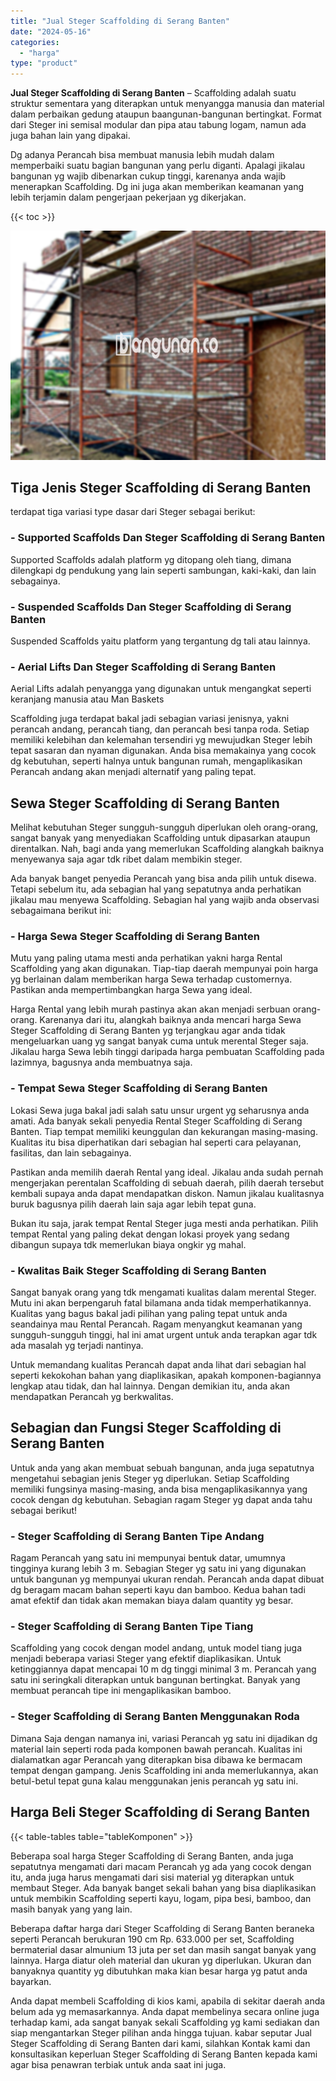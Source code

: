 ```yaml
---
title: "Jual Steger Scaffolding di Serang Banten"
date: "2024-05-16"
categories: 
  - "harga"
type: "product"
---
```


**Jual Steger Scaffolding di Serang Banten** – Scaffolding adalah suatu struktur sementara yang diterapkan untuk menyangga manusia dan material dalam perbaikan gedung ataupun baangunan-bangunan bertingkat. Format dari Steger ini semisal modular dan pipa atau tabung logam, namun ada juga bahan lain yang dipakai.

Dg adanya Perancah bisa membuat manusia lebih mudah dalam memperbaiki suatu bagian bangunan yang perlu diganti. Apalagi jikalau bangunan yg wajib dibenarkan cukup tinggi, karenanya anda wajib menerapkan Scaffolding. Dg ini juga akan memberikan keamanan yang lebih terjamin dalam pengerjaan pekerjaan yg dikerjakan.

{{< toc >}}

![Jual Steger Scaffolding di Serang Banten](/images/sewa-scaffolding-steger-20.png)

## Tiga Jenis Steger Scaffolding di Serang Banten

terdapat tiga variasi type dasar dari Steger sebagai berikut:

### \- Supported Scaffolds Dan Steger Scaffolding di Serang Banten

Supported Scaffolds adalah platform yg ditopang oleh tiang, dimana dilengkapi dg pendukung yang lain seperti sambungan, kaki-kaki, dan lain sebagainya.

### \- Suspended Scaffolds Dan Steger Scaffolding di Serang Banten

Suspended Scaffolds yaitu platform yang tergantung dg tali atau lainnya.

### \- Aerial Lifts Dan Steger Scaffolding di Serang Banten

Aerial Lifts adalah penyangga yang digunakan untuk mengangkat seperti keranjang manusia atau Man Baskets

Scaffolding juga terdapat bakal jadi sebagian variasi jenisnya, yakni perancah andang, perancah tiang, dan perancah besi tanpa roda. Setiap memiliki kelebihan dan kelemahan tersendiri yg mewujudkan Steger lebih tepat sasaran dan nyaman digunakan. Anda bisa memakainya yang cocok dg kebutuhan, seperti halnya untuk bangunan rumah, mengaplikasikan Perancah andang akan menjadi alternatif yang paling tepat.

## Sewa Steger Scaffolding di Serang Banten

Melihat kebutuhan Steger sungguh-sungguh diperlukan oleh orang-orang, sangat banyak yang menyediakan Scaffolding untuk dipasarkan ataupun direntalkan. Nah, bagi anda yang memerlukan Scaffolding alangkah baiknya menyewanya saja agar tdk ribet dalam membikin steger.

Ada banyak banget penyedia Perancah yang bisa anda pilih untuk disewa. Tetapi sebelum itu, ada sebagian hal yang sepatutnya anda perhatikan jikalau mau menyewa Scaffolding. Sebagian hal yang wajib anda observasi sebagaimana berikut ini:

### \- Harga Sewa Steger Scaffolding di Serang Banten

Mutu yang paling utama mesti anda perhatikan yakni harga Rental Scaffolding yang akan digunakan. Tiap-tiap daerah mempunyai poin harga yg berlainan dalam memberikan harga Sewa terhadap customernya. Pastikan anda mempertimbangkan harga Sewa yang ideal.

Harga Rental yang lebih murah pastinya akan akan menjadi serbuan orang-orang. Karenanya dari itu, alangkah baiknya anda mencari harga Sewa Steger Scaffolding di Serang Banten yg terjangkau agar anda tidak mengeluarkan uang yg sangat banyak cuma untuk merental Steger saja. Jikalau harga Sewa lebih tinggi daripada harga pembuatan Scaffolding pada lazimnya, bagusnya anda membuatnya saja.

### \- Tempat Sewa Steger Scaffolding di Serang Banten

Lokasi Sewa juga bakal jadi salah satu unsur urgent yg seharusnya anda amati. Ada banyak sekali penyedia Rental Steger Scaffolding di Serang Banten. Tiap tempat memiliki keunggulan dan kekurangan masing-masing. Kualitas itu bisa diperhatikan dari sebagian hal seperti cara pelayanan, fasilitas, dan lain sebagainya.

Pastikan anda memilih daerah Rental yang ideal. Jikalau anda sudah pernah mengerjakan perentalan Scaffolding di sebuah daerah, pilih daerah tersebut kembali supaya anda dapat mendapatkan diskon. Namun jikalau kualitasnya buruk bagusnya pilih daerah lain saja agar lebih tepat guna.

Bukan itu saja, jarak tempat Rental Steger juga mesti anda perhatikan. Pilih tempat Rental yang paling dekat dengan lokasi proyek yang sedang dibangun supaya tdk memerlukan biaya ongkir yg mahal.

### \- Kwalitas Baik Steger Scaffolding di Serang Banten

Sangat banyak orang yang tdk mengamati kualitas dalam merental Steger. Mutu ini akan berpengaruh fatal bilamana anda tidak memperhatikannya. Kualitas yang bagus bakal jadi pilihan yang paling tepat untuk anda seandainya mau Rental Perancah. Ragam menyangkut keamanan yang sungguh-sungguh tinggi, hal ini amat urgent untuk anda terapkan agar tdk ada masalah yg terjadi nantinya.

Untuk memandang kualitas Perancah dapat anda lihat dari sebagian hal seperti kekokohan bahan yang diaplikasikan, apakah komponen-bagiannya lengkap atau tidak, dan hal lainnya. Dengan demikian itu, anda akan mendapatkan Perancah yg berkwalitas.

## Sebagian dan Fungsi Steger Scaffolding di Serang Banten

Untuk anda yang akan membuat sebuah bangunan, anda juga sepatutnya mengetahui sebagian jenis Steger yg diperlukan. Setiap Scaffolding memiliki fungsinya masing-masing, anda bisa mengaplikasikannya yang cocok dengan dg kebutuhan. Sebagian ragam Steger yg dapat anda tahu sebagai berikut!

### \- Steger Scaffolding di Serang Banten Tipe Andang

Ragam Perancah yang satu ini mempunyai bentuk datar, umumnya tingginya kurang lebih 3 m. Sebagian Steger yg satu ini yang digunakan untuk bangunan yg mempunyai ukuran rendah. Perancah anda dapat dibuat dg beragam macam bahan seperti kayu dan bamboo. Kedua bahan tadi amat efektif dan tidak akan memakan biaya dalam quantity yg besar.

### \- Steger Scaffolding di Serang Banten Tipe Tiang

Scaffolding yang cocok dengan model andang, untuk model tiang juga menjadi beberapa variasi Steger yang efektif diaplikasikan. Untuk ketinggiannya dapat mencapai 10 m dg tinggi minimal 3 m. Perancah yang satu ini seringkali diterapkan untuk bangunan bertingkat. Banyak yang membuat perancah tipe ini mengaplikasikan bamboo.

### \- Steger Scaffolding di Serang Banten Menggunakan Roda

Dimana Saja dengan namanya ini, variasi Perancah yg satu ini dijadikan dg material lain seperti roda pada komponen bawah perancah. Kualitas ini dialamatkan agar Perancah yang diterapkan bisa dibawa ke bermacam tempat dengan gampang. Jenis Scaffolding ini anda memerlukannya, akan betul-betul tepat guna kalau menggunakan jenis perancah yg satu ini.

## Harga Beli Steger Scaffolding di Serang Banten

{{< table-tables table="tableKomponen" >}}

Beberapa soal harga Steger Scaffolding di Serang Banten, anda juga sepatutnya mengamati dari macam Perancah yg ada yang cocok dengan itu, anda juga harus mengamati dari sisi material yg diterapkan untuk membaut Steger. Ada banyak banget sekali bahan yang bisa diaplikasikan untuk membikin Scaffolding seperti kayu, logam, pipa besi, bamboo, dan masih banyak yang yang lain.

Beberapa daftar harga dari Steger Scaffolding di Serang Banten beraneka seperti Perancah berukuran 190 cm Rp. 633.000 per set, Scaffolding bermaterial dasar almunium 13 juta per set dan masih sangat banyak yang lainnya. Harga diatur oleh material dan ukuran yg diperlukan. Ukuran dan banyaknya quantity yg dibutuhkan maka kian besar harga yg patut anda bayarkan.

Anda dapat membeli Scaffolding di kios kami, apabila di sekitar daerah anda belum ada yg memasarkannya. Anda dapat membelinya secara online juga terhadap kami, ada sangat banyak sekali Scaffolding yg kami sediakan dan siap mengantarkan Steger pilihan anda hingga tujuan. kabar seputar Jual Steger Scaffolding di Serang Banten dari kami, silahkan Kontak kami dan konsultasikan keperluan Steger Scaffolding di Serang Banten kepada kami agar bisa penawran terbiak untuk anda saat ini juga.
